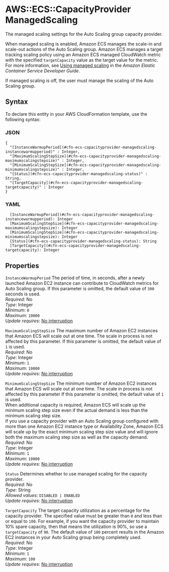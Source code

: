 # AWS::ECS::CapacityProvider ManagedScaling<a name="aws-properties-ecs-capacityprovider-managedscaling"></a>

The managed scaling settings for the Auto Scaling group capacity provider\.

When managed scaling is enabled, Amazon ECS manages the scale\-in and scale\-out actions of the Auto Scaling group\. Amazon ECS manages a target tracking scaling policy using an Amazon ECS managed CloudWatch metric with the specified `targetCapacity` value as the target value for the metric\. For more information, see [Using managed scaling](https://docs.aws.amazon.com/AmazonECS/latest/developerguide/asg-capacity-providers.html#asg-capacity-providers-managed-scaling) in the _Amazon Elastic Container Service Developer Guide_\.

If managed scaling is off, the user must manage the scaling of the Auto Scaling group\.

## Syntax<a name="aws-properties-ecs-capacityprovider-managedscaling-syntax"></a>

To declare this entity in your AWS CloudFormation template, use the following syntax:

### JSON<a name="aws-properties-ecs-capacityprovider-managedscaling-syntax.json"></a>

```
{
  "[InstanceWarmupPeriod](#cfn-ecs-capacityprovider-managedscaling-instancewarmupperiod)" : Integer,
  "[MaximumScalingStepSize](#cfn-ecs-capacityprovider-managedscaling-maximumscalingstepsize)" : Integer,
  "[MinimumScalingStepSize](#cfn-ecs-capacityprovider-managedscaling-minimumscalingstepsize)" : Integer,
  "[Status](#cfn-ecs-capacityprovider-managedscaling-status)" : String,
  "[TargetCapacity](#cfn-ecs-capacityprovider-managedscaling-targetcapacity)" : Integer
}
```

### YAML<a name="aws-properties-ecs-capacityprovider-managedscaling-syntax.yaml"></a>

```
  [InstanceWarmupPeriod](#cfn-ecs-capacityprovider-managedscaling-instancewarmupperiod): Integer
  [MaximumScalingStepSize](#cfn-ecs-capacityprovider-managedscaling-maximumscalingstepsize): Integer
  [MinimumScalingStepSize](#cfn-ecs-capacityprovider-managedscaling-minimumscalingstepsize): Integer
  [Status](#cfn-ecs-capacityprovider-managedscaling-status): String
  [TargetCapacity](#cfn-ecs-capacityprovider-managedscaling-targetcapacity): Integer
```

## Properties<a name="aws-properties-ecs-capacityprovider-managedscaling-properties"></a>

`InstanceWarmupPeriod` <a name="cfn-ecs-capacityprovider-managedscaling-instancewarmupperiod"></a>
The period of time, in seconds, after a newly launched Amazon EC2 instance can contribute to CloudWatch metrics for Auto Scaling group\. If this parameter is omitted, the default value of `300` seconds is used\.  
_Required_: No  
_Type_: Integer  
_Minimum_: `0`  
_Maximum_: `10000`  
_Update requires_: [No interruption](https://docs.aws.amazon.com/AWSCloudFormation/latest/UserGuide/using-cfn-updating-stacks-update-behaviors.html#update-no-interrupt)

`MaximumScalingStepSize` <a name="cfn-ecs-capacityprovider-managedscaling-maximumscalingstepsize"></a>
The maximum number of Amazon EC2 instances that Amazon ECS will scale out at one time\. The scale in process is not affected by this parameter\. If this parameter is omitted, the default value of `1` is used\.  
_Required_: No  
_Type_: Integer  
_Minimum_: `1`  
_Maximum_: `10000`  
_Update requires_: [No interruption](https://docs.aws.amazon.com/AWSCloudFormation/latest/UserGuide/using-cfn-updating-stacks-update-behaviors.html#update-no-interrupt)

`MinimumScalingStepSize` <a name="cfn-ecs-capacityprovider-managedscaling-minimumscalingstepsize"></a>
The minimum number of Amazon EC2 instances that Amazon ECS will scale out at one time\. The scale in process is not affected by this parameter If this parameter is omitted, the default value of `1` is used\.  
When additional capacity is required, Amazon ECS will scale up the minimum scaling step size even if the actual demand is less than the minimum scaling step size\.  
If you use a capacity provider with an Auto Scaling group configured with more than one Amazon EC2 instance type or Availability Zone, Amazon ECS will scale up by the exact minimum scaling step size value and will ignore both the maximum scaling step size as well as the capacity demand\.  
_Required_: No  
_Type_: Integer  
_Minimum_: `1`  
_Maximum_: `10000`  
_Update requires_: [No interruption](https://docs.aws.amazon.com/AWSCloudFormation/latest/UserGuide/using-cfn-updating-stacks-update-behaviors.html#update-no-interrupt)

`Status` <a name="cfn-ecs-capacityprovider-managedscaling-status"></a>
Determines whether to use managed scaling for the capacity provider\.  
_Required_: No  
_Type_: String  
_Allowed values_: `DISABLED | ENABLED`  
_Update requires_: [No interruption](https://docs.aws.amazon.com/AWSCloudFormation/latest/UserGuide/using-cfn-updating-stacks-update-behaviors.html#update-no-interrupt)

`TargetCapacity` <a name="cfn-ecs-capacityprovider-managedscaling-targetcapacity"></a>
The target capacity utilization as a percentage for the capacity provider\. The specified value must be greater than `0` and less than or equal to `100`\. For example, if you want the capacity provider to maintain 10% spare capacity, then that means the utilization is 90%, so use a `targetCapacity` of `90`\. The default value of `100` percent results in the Amazon EC2 instances in your Auto Scaling group being completely used\.  
_Required_: No  
_Type_: Integer  
_Minimum_: `1`  
_Maximum_: `100`  
_Update requires_: [No interruption](https://docs.aws.amazon.com/AWSCloudFormation/latest/UserGuide/using-cfn-updating-stacks-update-behaviors.html#update-no-interrupt)
